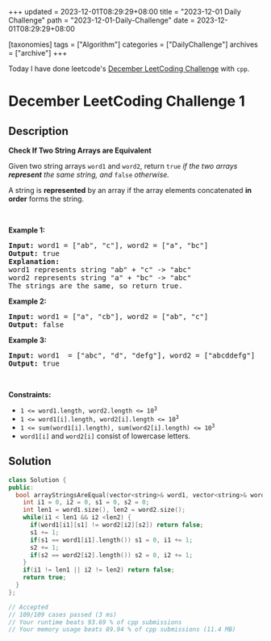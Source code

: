 +++
updated = 2023-12-01T08:29:29+08:00
title = "2023-12-01 Daily Challenge"
path = "2023-12-01-Daily-Challenge"
date = 2023-12-01T08:29:29+08:00

[taxonomies]
tags = ["Algorithm"]
categories = ["DailyChallenge"]
archives = ["archive"]
+++

Today I have done leetcode's [December LeetCoding Challenge](https://leetcode.com/problems/check-if-two-string-arrays-are-equivalent/) with `cpp`.

<!-- more -->

# December LeetCoding Challenge 1

## Description

**Check If Two String Arrays are Equivalent**

<p>Given two string arrays <code>word1</code> and <code>word2</code>, return<em> </em><code>true</code><em> if the two arrays <strong>represent</strong> the same string, and </em><code>false</code><em> otherwise.</em></p>

<p>A string is <strong>represented</strong> by an array if the array elements concatenated <strong>in order</strong> forms the string.</p>

<p>&nbsp;</p>
<p><strong class="example">Example 1:</strong></p>

<pre>
<strong>Input:</strong> word1 = [&quot;ab&quot;, &quot;c&quot;], word2 = [&quot;a&quot;, &quot;bc&quot;]
<strong>Output:</strong> true
<strong>Explanation:</strong>
word1 represents string &quot;ab&quot; + &quot;c&quot; -&gt; &quot;abc&quot;
word2 represents string &quot;a&quot; + &quot;bc&quot; -&gt; &quot;abc&quot;
The strings are the same, so return true.</pre>

<p><strong class="example">Example 2:</strong></p>

<pre>
<strong>Input:</strong> word1 = [&quot;a&quot;, &quot;cb&quot;], word2 = [&quot;ab&quot;, &quot;c&quot;]
<strong>Output:</strong> false
</pre>

<p><strong class="example">Example 3:</strong></p>

<pre>
<strong>Input:</strong> word1  = [&quot;abc&quot;, &quot;d&quot;, &quot;defg&quot;], word2 = [&quot;abcddefg&quot;]
<strong>Output:</strong> true
</pre>

<p>&nbsp;</p>
<p><strong>Constraints:</strong></p>

<ul>
	<li><code>1 &lt;= word1.length, word2.length &lt;= 10<sup>3</sup></code></li>
	<li><code>1 &lt;= word1[i].length, word2[i].length &lt;= 10<sup>3</sup></code></li>
	<li><code>1 &lt;= sum(word1[i].length), sum(word2[i].length) &lt;= 10<sup>3</sup></code></li>
	<li><code>word1[i]</code> and <code>word2[i]</code> consist of lowercase letters.</li>
</ul>


## Solution

``` cpp
class Solution {
public:
  bool arrayStringsAreEqual(vector<string>& word1, vector<string>& word2) {
    int i1 = 0, i2 = 0, s1 = 0, s2 = 0;
    int len1 = word1.size(), len2 = word2.size();
    while(i1 < len1 && i2 <len2) {
      if(word1[i1][s1] != word2[i2][s2]) return false;
      s1 += 1;
      if(s1 == word1[i1].length()) s1 = 0, i1 += 1;
      s2 += 1;
      if(s2 == word2[i2].length()) s2 = 0, i2 += 1;
    }
    if(i1 != len1 || i2 != len2) return false;
    return true;
  }
};

// Accepted
// 109/109 cases passed (3 ms)
// Your runtime beats 93.69 % of cpp submissions
// Your memory usage beats 89.94 % of cpp submissions (11.4 MB)
```
